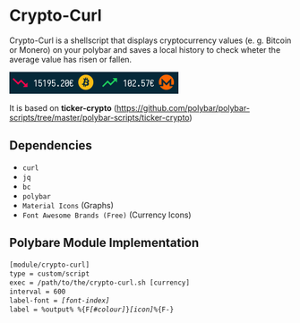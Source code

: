 # Crypto-Curl

Crypto-Curl is a shellscript that displays cryptocurrency values (e. g. Bitcoin or Monero) on your polybar and saves a local history to check wheter the average value has risen or fallen.

![Screenshot](/screenshots/screen.png)

It is based on **ticker-crypto** (https://github.com/polybar/polybar-scripts/tree/master/polybar-scripts/ticker-crypto)

## Dependencies

- `curl`
- `jq`
- `bc`
- `polybar`
- `Material Icons` (Graphs)
- `Font Awesome Brands (Free)` (Currency Icons)

## Polybare Module Implementation

<pre><code>[module/crypto-curl]
type = custom/script
exec = /path/to/the/crypto-curl.sh [currency]
interval = 600
label-font = <i>[font-index]</i>
label = %output% %{F<i>[#colour]</i>}<i>[icon]</i>%{F-}
</code></pre>
